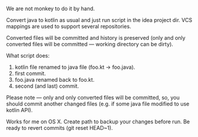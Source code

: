 We are not monkey to do it by hand. 

Convert java to kotlin as usual and just run script in the idea project dir. VCS mappings are used to support several repositories.

Converted files will be committed and history is preserved (only and only converted files will be committed — working directory can be dirty).

What script does:

1. kotlin file renamed to java file (foo.kt -> foo.java).
2. first commit.
3. foo.java renamed back to foo.kt.
4. second (and last) commit.

Please note — only and only converted files will be committed, so, you should commit another changed files (e.g. if some java file modified to use kotlin API).

Works for me on OS X. Create path to backup your changes before run. Be ready to revert commits (git reset HEAD~1). 
